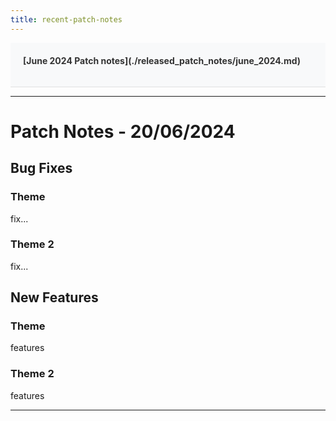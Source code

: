 ```yaml
---
title: recent-patch-notes
---
```


<div style="display:flex; justify-content:space-between; align-items:left; padding:20px; background-color:#f8f9fa; border-bottom:1px solid #e0e0e0;">
  <nav style="display:flex; gap:15px; height:30px;">
    <a markdown="1" style="text-decoration:none; color:#333; font-weight:bold;">[June 2024 Patch notes](./released_patch_notes/june_2024.md)</a>
  </nav>
</div>

---

# Patch Notes - 20/06/2024

## Bug Fixes
### Theme
fix...

### Theme 2
fix...

## New Features
### Theme
features

### Theme 2
features

---